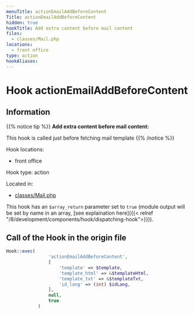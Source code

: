 ```yaml
---
menuTitle: actionEmailAddBeforeContent
Title: actionEmailAddBeforeContent
hidden: true
hookTitle: Add extra content before mail content
files:
  - classes/Mail.php
locations:
  - front office
type: action
hookAliases:
---
```


# Hook actionEmailAddBeforeContent

## Information

{{% notice tip %}}
**Add extra content before mail content:** 

This hook is called just before fetching mail template
{{% /notice %}}

Hook locations: 
  - front office

Hook type: action

Located in: 
  - [classes/Mail.php](https://github.com/PrestaShop/PrestaShop/blob/8.0.x/classes/Mail.php)

This hook has an `$array_return` parameter set to `true` (module output will be set by name in an array, [see explaination here]({{< relref "/8/development/components/hook/dispatching-hook">}})).

## Call of the Hook in the origin file

```php
Hook::exec(
                'actionEmailAddBeforeContent',
                [
                    'template' => $template,
                    'template_html' => &$templateHtml,
                    'template_txt' => &$templateTxt,
                    'id_lang' => (int) $idLang,
                ],
                null,
                true
            )
```